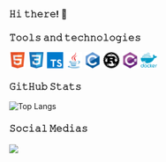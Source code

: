### 𝙷𝚒 𝚝𝚑𝚎𝚛𝚎! 👋

### 𝚃𝚘𝚘𝚕𝚜 𝚊𝚗𝚍 𝚝𝚎𝚌𝚑𝚗𝚘𝚕𝚘𝚐𝚒𝚎𝚜
<div style="display: inline_block">
    <img align="center" width="30px" src="https://github.com/devicons/devicon/blob/master/icons/html5/html5-original.svg">
    <img align="center" width="30px" src="https://github.com/devicons/devicon/blob/master/icons/css3/css3-original.svg">
    <img align="center" width="30px" src="https://github.com/devicons/devicon/blob/master/icons/typescript/typescript-original.svg">
    <img align="center" width="30px" src="https://github.com/devicons/devicon/blob/master/icons/java/java-original.svg">
    <img align="center" width="30px" src="https://github.com/devicons/devicon/blob/master/icons/c/c-original.svg">
    <img align="center" width="30px" src="https://github.com/devicons/devicon/blob/master/icons/rust/rust-original.svg">
    <img align="center" width="30px" src="https://github.com/devicons/devicon/blob/master/icons/csharp/csharp-original.svg">
    <img align="center" width="30px" src="https://github.com/devicons/devicon/blob/master/icons/docker/docker-plain-wordmark.svg"/>
</div>


### 𝙶𝚒𝚝𝙷𝚞𝚋 𝚂𝚝𝚊𝚝𝚜
![Top Langs](https://github-readme-stats.vercel.app/api/top-langs/?username=bettercallvithor&layout=compact&theme=radical)


### 𝚂𝚘𝚌𝚒𝚊𝚕 𝙼𝚎𝚍𝚒𝚊𝚜
<div style="display: inline_block">
    <a target="_blank" href="https://www.linkedin.com/in/vithor-tinti/?locale=en_US">
        <img align="center" src="https://img.shields.io/badge/LinkedIn-0077B5?style=for-the-badge&logo=linkedin&logoColor=white" >
    </a>
</div>
</br>

